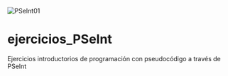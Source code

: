 ![PSeInt01](https://github.com/egmprog/ejercicios_PSeInt/assets/126640694/90704fd5-d15e-4ce3-be62-7459590512b2)
# ejercicios_PSeInt
Ejercicios introductorios de programación con pseudocódigo a través de PSeInt
